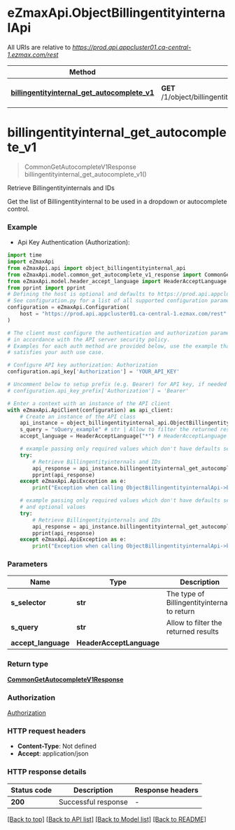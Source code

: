 # eZmaxApi.ObjectBillingentityinternalApi

All URIs are relative to *https://prod.api.appcluster01.ca-central-1.ezmax.com/rest*

Method | HTTP request | Description
------------- | ------------- | -------------
[**billingentityinternal_get_autocomplete_v1**](ObjectBillingentityinternalApi.md#billingentityinternal_get_autocomplete_v1) | **GET** /1/object/billingentityinternal/getAutocomplete/{sSelector} | Retrieve Billingentityinternals and IDs


# **billingentityinternal_get_autocomplete_v1**
> CommonGetAutocompleteV1Response billingentityinternal_get_autocomplete_v1()

Retrieve Billingentityinternals and IDs

Get the list of Billingentityinternal to be used in a dropdown or autocomplete control.

### Example

* Api Key Authentication (Authorization):

```python
import time
import eZmaxApi
from eZmaxApi.api import object_billingentityinternal_api
from eZmaxApi.model.common_get_autocomplete_v1_response import CommonGetAutocompleteV1Response
from eZmaxApi.model.header_accept_language import HeaderAcceptLanguage
from pprint import pprint
# Defining the host is optional and defaults to https://prod.api.appcluster01.ca-central-1.ezmax.com/rest
# See configuration.py for a list of all supported configuration parameters.
configuration = eZmaxApi.Configuration(
    host = "https://prod.api.appcluster01.ca-central-1.ezmax.com/rest"
)

# The client must configure the authentication and authorization parameters
# in accordance with the API server security policy.
# Examples for each auth method are provided below, use the example that
# satisfies your auth use case.

# Configure API key authorization: Authorization
configuration.api_key['Authorization'] = 'YOUR_API_KEY'

# Uncomment below to setup prefix (e.g. Bearer) for API key, if needed
# configuration.api_key_prefix['Authorization'] = 'Bearer'

# Enter a context with an instance of the API client
with eZmaxApi.ApiClient(configuration) as api_client:
    # Create an instance of the API class
    api_instance = object_billingentityinternal_api.ObjectBillingentityinternalApi(api_client)
    s_query = "sQuery_example" # str | Allow to filter the returned results (optional)
    accept_language = HeaderAcceptLanguage("*") # HeaderAcceptLanguage |  (optional)

    # example passing only required values which don't have defaults set
    try:
        # Retrieve Billingentityinternals and IDs
        api_response = api_instance.billingentityinternal_get_autocomplete_v1()
        pprint(api_response)
    except eZmaxApi.ApiException as e:
        print("Exception when calling ObjectBillingentityinternalApi->billingentityinternal_get_autocomplete_v1: %s\n" % e)

    # example passing only required values which don't have defaults set
    # and optional values
    try:
        # Retrieve Billingentityinternals and IDs
        api_response = api_instance.billingentityinternal_get_autocomplete_v1(s_query=s_query, accept_language=accept_language)
        pprint(api_response)
    except eZmaxApi.ApiException as e:
        print("Exception when calling ObjectBillingentityinternalApi->billingentityinternal_get_autocomplete_v1: %s\n" % e)
```


### Parameters

Name | Type | Description  | Notes
------------- | ------------- | ------------- | -------------
 **s_selector** | **str**| The type of Billingentityinternals to return | defaults to "All"
 **s_query** | **str**| Allow to filter the returned results | [optional]
 **accept_language** | **HeaderAcceptLanguage**|  | [optional]

### Return type

[**CommonGetAutocompleteV1Response**](CommonGetAutocompleteV1Response.md)

### Authorization

[Authorization](../README.md#Authorization)

### HTTP request headers

 - **Content-Type**: Not defined
 - **Accept**: application/json


### HTTP response details

| Status code | Description | Response headers |
|-------------|-------------|------------------|
**200** | Successful response |  -  |

[[Back to top]](#) [[Back to API list]](../README.md#documentation-for-api-endpoints) [[Back to Model list]](../README.md#documentation-for-models) [[Back to README]](../README.md)


